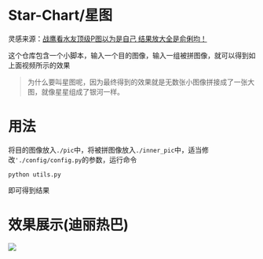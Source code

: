 # Star-Chart/星图

灵感来源：[战鹰看水友顶级P图以为是自己 结果放大全是俞俐均！](https://www.bilibili.com/video/BV1v14y1F7p1/?spm_id_from=333.337.search-card.all.click&vd_source=4b31b9003403d923eaff40ee4c18507f)

这个仓库包含一个小脚本，输入一个目的图像，输入一组被拼图像，就可以得到如上面视频所示的效果

> 为什么要叫星图呢，因为最终得到的效果就是无数张小图像拼接成了一张大图，就像星星组成了银河一样。

# 用法
将目的图像放入`./pic`中，将被拼图像放入`./inner_pic`中，适当修改`'./config/config.py`的参数，运行命令

```
python utils.py
```

即可得到结果

# 效果展示(迪丽热巴)
![](./res.jpg)